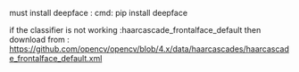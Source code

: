 must install deepface :
cmd: pip install deepface

if the classifier is not working :haarcascade_frontalface_default then download from : https://github.com/opencv/opencv/blob/4.x/data/haarcascades/haarcascade_frontalface_default.xml
